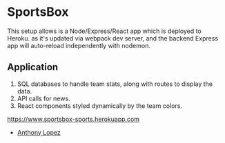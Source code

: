 # SportsBox

This setup allows is a Node/Express/React app which is deployed to Heroku.
as it's updated via webpack dev server, and the backend Express app will auto-reload independently with nodemon.

## Application

1. SQL databases to handle team stats, along with routes to display the data.
2. API calls for news.
3. React components styled dynamically by the team colors.  

https://www.sportsbox-sports.herokuapp.com

- [Anthony Lopez](https://github.com/Anthony2428)
